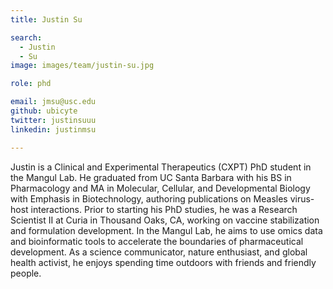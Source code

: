 ```yaml
---
title: Justin Su

search:
  - Justin
  - Su
image: images/team/justin-su.jpg

role: phd

email: jmsu@usc.edu
github: ubicyte
twitter: justinsuuu
linkedin: justinmsu

---
```


Justin is a Clinical and Experimental Therapeutics (CXPT) PhD student in the Mangul Lab. He graduated from UC Santa Barbara with his BS in Pharmacology and MA in Molecular, Cellular, and Developmental Biology with Emphasis in Biotechnology, authoring publications on Measles virus-host interactions. Prior to starting his PhD studies, he was a Research Scientist II at Curia in Thousand Oaks, CA, working on vaccine stabilization and formulation development. In the Mangul Lab, he aims to use omics data and bioinformatic tools to accelerate the boundaries of pharmaceutical development. As a science communicator, nature enthusiast, and global health activist, he enjoys spending time outdoors with friends and friendly people.
